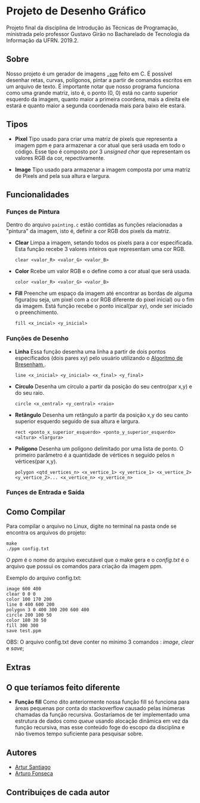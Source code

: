 # Projeto de Desenho Gráfico
Projeto final da disciplina de Introdução às Técnicas de Programação, ministrada pelo professor Gustavo Girão no Bacharelado de Tecnologia da Informação da UFRN. 2019.2.

## Sobre
Nosso projeto é um gerador de imagens <a href="http://netpbm.sourceforge.net/doc/ppm.html">`.ppm`</a> feito em C. É possível desenhar retas, curvas, polígonos, pintar a partir de comandos escritos em um arquivo de texto.
É importante notar que nosso programa funciona como uma grande matriz, isto é, o ponto (0, 0) está no canto superior esquerdo da imagem, quanto maior a primeira coordena, mais a direita ele estará e quanto maior a segunda coordenada mais para baixo ele estará.

## Tipos
 * **Pixel** Tipo usado para criar uma matriz de pixels que representa a imagem ppm e para armazenar a cor atual que será usada em todo o código. Esse tipo é composto por 3 *unsigned char* que representam os valores RGB da cor, repectivamente.

 * **Image** Tipo usado para armazenar a imagem composta por uma matriz de Pixels and pela sua altura e largura.
 
## Funcionalidades
### Funçes de Pintura
Dentro do arquivo `painting.c` estão contidas as funções relacionadas a "pintura" da imagem, isto é, definir a cor RGB dos pixels da matriz.

* **Clear** Limpa a imagem, setando todos os pixels para a cor especificada. Esta função recebe 3 valores inteiros que representam uma cor RGB.

   `clear <valor_R> <valor_G> <valor_B>`

* **Color** Rcebe um valor RGB e o define como a cor atual que será usada.

   `color <valor_R> <valor_G> <valor_B>`

* **Fill** Preenche um espaço da imagem até encontrar as bordas de alguma figura(ou seja, um pixel com a cor RGB diferente do pixel inicial) ou o fim da imagem. Está função recebe o ponto inical(par xy), onde ser iniciado o preenchimento.

   `fill <x_incial> <y_inicial>`

### Funções de Desenho

* **Linha** Essa função desenha uma linha a partir de dois pontos específicados (dois pares xy) pelo usuário utilizando o <a href="https://www.cs.helsinki.fi/group/goa/mallinnus/lines/bresenh.html">Algoritmo de Bresenham </a>.

   `line <x_inicial> <y_inicial> <x_final> <y_final>`

* **Círculo** Desenha um círculo a partir da posição do seu centro(par x,y) e do seu raio.

   `circle <x_central> <y_central> <raio>`

* **Retângulo** Desenha um retângulo a partir da posição x,y do seu canto superior esquerdo seguido de sua altura e largura.

   `rect <ponto_x_superior_esquerdo> <ponto_y_superior_esquerdo> <altura> <largura>`
   
* **Polígono** Desenha um polígono delimitado por uma lista de ponto. O primeiro parâmetro é a quantidade de vértices n seguido pelos n vértices(par x,y).

   `polygon <qtd_vertices_n> <x_vertice_1> <y_vertice_1> <x_vertice_2> <y_vertice_2>... <x_vertice_n> <y_vertice_n>`

### Funçes de Entrada e Saída

## Como Compilar
Para compilar o arquivo no Linux, digite no terminal na pasta onde se encontra os arquivos do projeto:
```
make
./ppm config.txt
```
O *ppm* é o nome do arquivo executável que o make gera e o *config.txt* é o arquivo que possui os comandos para criação da imagem ppm.

Exemplo do arquivo config.txt:
```
image 600 400
clear 0 0 0
color 100 170 200
line 0 400 600 200
polygon 3 0 400 300 200 600 400
circle 200 100 50
color 180 30 50
fill 300 300
save test.ppm
```
OBS: O arquivo config.txt deve conter no mínimo 3 comandos : *image*, *clear* e *save*;

## Extras

## O que teríamos feito diferente

* **Função fill** Como dito anteriormente nossa função fill só funciona para áreas pequenas por conta do stackoverflow causado pelas inúmeras chamadas da função recursiva. Gostaríamos de ter implementado uma estrutura de dados como *queue* usando alocação dinâmica em vez da função recursiva, mas esse conteúdo foge do escopo da disciplina e não tivemos tempo suficiente para pesquisar sobre.  

## Autores
* <a href="https://github.com/artursantiago">Artur Santiago</a>
* <a href="https://github.com/arturo32">Arturo Fonseca</a>

## Contribuiçes de cada autor
